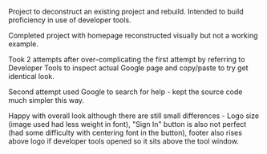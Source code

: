 Project to deconstruct an existing project and rebuild. Intended to build proficiency in use of developer tools.

Completed project with homepage reconstructed visually but not a working example.

Took 2 attempts after over-complicating the first attempt by referring to Developer Tools to inspect actual Google page and copy/paste to try get identical look.

Second attempt used Google to search for help - kept the source code much simpler this way.

Happy with overall look although there are still small differences - Logo size (image used had less weight in font), "Sign In" button is also not perfect (had some difficulty with centering font in the button), footer also rises above logo if developer tools opened so it sits above the tool window.